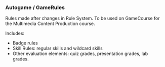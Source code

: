 ### Autogame / GameRules
Rules made after changes in Rule System. To be used on GameCourse for the Multimedia Content Production course.

Includes:
- Badge rules
- Skill Rules: regular skills and wildcard skills
- Other evaluation elements: quiz grades, presentation grades, lab grades.
